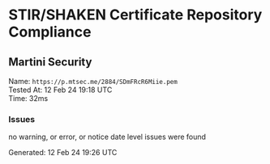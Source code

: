 # STIR/SHAKEN Certificate Repository Compliance

## Martini Security

Name: `https://p.mtsec.me/2884/SDmFRcR6Miie.pem`\
Tested At: 12 Feb 24 19:18 UTC\
Time: 32ms

### Issues

no warning, or error, or notice date level issues were found

Generated: 12 Feb 24 19:26 UTC